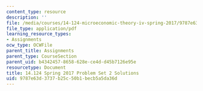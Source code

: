 ```yaml
---
content_type: resource
description: ''
file: /media/courses/14-124-microeconomic-theory-iv-spring-2017/9787e63d3737b25c50b1becb5a5da36d_MIT14_124S17_Pset2_sol.pdf
file_type: application/pdf
learning_resource_types:
- Assignments
ocw_type: OCWFile
parent_title: Assignments
parent_type: CourseSection
parent_uid: b4342457-8658-628e-ce4d-d45b7126e95e
resourcetype: Document
title: 14.124 Spring 2017 Problem Set 2 Solutions
uid: 9787e63d-3737-b25c-50b1-becb5a5da36d
---
```

